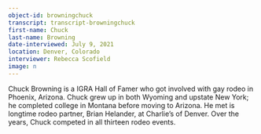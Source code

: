 ```yaml
---
object-id: browningchuck 
transcript: transcript-browningchuck  
first-name: Chuck
last-name: Browning
date-interviewed: July 9, 2021
location: Denver, Colorado 
interviewer: Rebecca Scofield
image: n
---
```

Chuck Browning is a IGRA Hall of Famer who got involved with gay rodeo in Phoenix, Arizona. Chuck grew up in both Wyoming and upstate New York; he completed college in Montana before moving to Arizona. He met is longtime rodeo partner, Brian Helander, at Charlie’s of Denver. Over the years, Chuck competed in all thirteen rodeo events.
